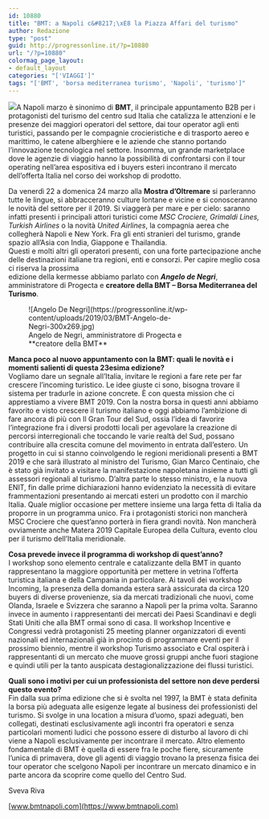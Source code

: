 ```yaml
---
id: 10880
title: "BMT: a Napoli c&#8217;\xE8 la Piazza Affari del turismo"
author: Redazione
type: "post"
guid: http://progressonline.it/?p=10880
url: "/?p=10880"
colormag_page_layout:
- default_layout
categories: "['VIAGGI']"
tags: "['BMT', 'borsa mediterranea turismo', 'Napoli', 'turismo']"
---
```


![](https://progressonline.it/wp-content/uploads/2019/03/21037_161_medium.jpg)A Napoli marzo è sinonimo di **BMT**, il principale appuntamento B2B per i protagonisti del turismo del centro sud Italia che catalizza le attenzioni e le presenze dei maggiori operatori del settore, dai tour operator agli enti turistici, passando per le compagnie crocieristiche e di trasporto aereo e marittimo, le catene alberghiere e le aziende che stanno portando l’innovazione tecnologica nel settore. Insomma, un grande marketplace dove le agenzie di viaggio hanno la possibilità di confrontarsi con il tour operating nell’area espositiva ed i buyers esteri incontrano il mercato dell’offerta Italia nel corso dei workshop di prodotto.

Da venerdì 22 a domenica 24 marzo alla **Mostra d’Oltremare** si parleranno tutte le lingue, si abbracceranno culture lontane e vicine e si conosceranno le novità del settore per il 2019. Si viaggerà per mare e per cielo: saranno infatti presenti i principali attori turistici come *MSC Crociere, Grimaldi Lines, Turkish Airlines* o la novità *United Airlines*, la compagnia aerea che collegherà Napoli e New York. Fra gli enti stranieri del turismo, grande spazio all’Asia con India, Giappone e Thailandia.  
Questi e molti altri gli operatori presenti, con una forte partecipazione anche delle destinazioni italiane tra regioni, enti e consorzi. Per capire meglio cosa ci riserva la prossima  
edizione della kermesse abbiamo parlato con ***Angelo de Negri***, amministratore di Progecta e **creatore della BMT – Borsa Mediterranea del Turismo**.

<figure aria-describedby="caption-attachment-10883" class="wp-caption alignright" id="attachment_10883" style="width: 322px">![Angelo De Negri](https://progressonline.it/wp-content/uploads/2019/03/BMT-Angelo-de-Negri-300x269.jpg)<figcaption class="wp-caption-text" id="caption-attachment-10883">Angelo de Negri, amministratore di Progecta e **creatore della BMT**</figcaption></figure>

**Manca poco al nuovo appuntamento con la BMT: quali le novità e i momenti salienti di questa 23esima edizione?**  
Vogliamo dare un segnale all’Italia, invitare le regioni a fare rete per far crescere l’incoming turistico. Le idee giuste ci sono, bisogna trovare il sistema per tradurle in azione concrete. È con questa mission che ci apprestiamo a vivere BMT 2019. Con la nostra borsa in questi anni abbiamo favorito e visto crescere il turismo italiano e oggi abbiamo l’ambizione di fare ancora di più con Il Gran Tour del Sud, ossia l’idea di favorire l’integrazione fra i diversi prodotti locali per agevolare la creazione di percorsi interregionali che toccando le varie realtà del Sud, possano contribuire alla crescita comune del movimento in entrata dall’estero. Un progetto in cui si stanno coinvolgendo le regioni meridionali presenti a BMT 2019 e che sarà illustrato al ministro del Turismo, Gian Marco Centinaio, che è stato già invitato a visitare la manifestazione napoletana insieme a tutti gli assessori regionali al turismo. D’altra parte lo stesso ministro, e la nuova ENIT, fin dalle prime dichiarazioni hanno evidenziato la necessità di evitare frammentazioni presentando ai mercati esteri un prodotto con il marchio Italia. Quale miglior occasione per mettere insieme una larga fetta di Italia da proporre in un programma unico. Fra i protagonisti storici non mancherà MSC Crociere che quest’anno porterà in fiera grandi novità. Non mancherà ovviamente anche Matera 2019 Capitale Europea della Cultura, evento clou per il turismo dell’Italia meridionale.

**Cosa prevede invece il programma di workshop di quest’anno?**  
I workshop sono elemento centrale e catalizzante della BMT in quanto rappresentano la maggiore opportunità per mettere in vetrina l’offerta turistica italiana e della Campania in particolare. Ai tavoli dei workshop Incoming, la presenza della domanda estera sarà assicurata da circa 120 buyers di diverse provenienze, sia da mercati tradizionali che nuovi, come Olanda, Israele e Svizzera che saranno a Napoli per la prima volta. Saranno invece in aumento i rappresentanti dei mercati dei Paesi Scandinavi e degli Stati Uniti che alla BMT ormai sono di casa. Il workshop Incentive e Congressi vedrà protagonisti 25 meeting planner organizzatori di eventi nazionali ed internazionali già in procinto di programmare eventi per il prossimo biennio, mentre il workshop Turismo associato e Cral ospiterà i rappresentanti di un mercato che muove grossi gruppi anche fuori stagione e quindi utili per la tanto auspicata destagionalizzazione dei flussi turistici.

**Quali sono i motivi per cui un professionista del settore non deve perdersi questo evento?**  
Fin dalla sua prima edizione che si è svolta nel 1997, la BMT è stata definita la borsa più adeguata alle esigenze legate al business dei professionisti del turismo. Si svolge in una location a misura d’uomo, spazi adeguati, ben collegati, destinati esclusivamente agli incontri fra operatori e senza particolari momenti ludici che possono essere di disturbo al lavoro di chi viene a Napoli esclusivamente per incontrare il mercato. Altro elemento fondamentale di BMT è quella di essere fra le poche fiere, sicuramente l’unica di primavera, dove gli agenti di viaggio trovano la presenza fisica dei tour operator che scelgono Napoli per incontrare un mercato dinamico e in parte ancora da scoprire come quello del Centro Sud.

Sveva Riva

[www.bmtnapoli.com](https://www.bmtnapoli.com)